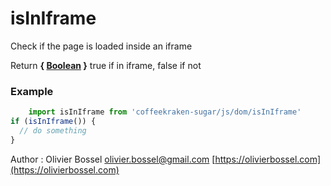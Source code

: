 # isInIframe

Check if the page is loaded inside an iframe


Return **{ [Boolean](https://developer.mozilla.org/fr/docs/Web/JavaScript/Reference/Objets_globaux/Boolean) }** true if in iframe, false if not

### Example
```js
	import isInIframe from 'coffeekraken-sugar/js/dom/isInIframe'
if (isInIframe()) {
  // do something
}
```
Author : Olivier Bossel [olivier.bossel@gmail.com](mailto:olivier.bossel@gmail.com) [https://olivierbossel.com](https://olivierbossel.com)